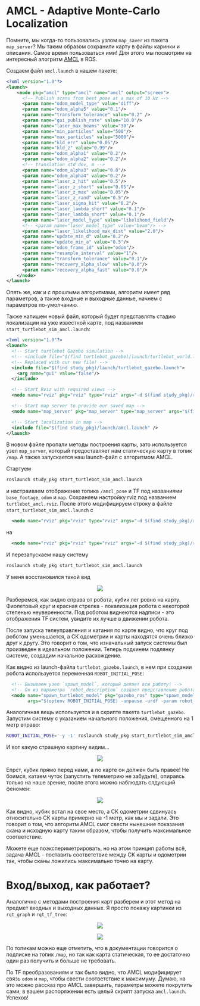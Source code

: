 # AMCL - Adaptive Monte-Carlo Localization

Помните, мы когда-то пользовались узлом `map_saver` из пакета `map_server`? Мы таким образом сохранили карту в файлы каринки и описания. Самое время пользоваться ими! Для этого мы посмотрим на интересный алогритм [AMCL](http://wiki.ros.org/amcl) в ROS.

Создаем файл `amcl.launch` в нашем пакете:
```xml
<?xml version="1.0"?>
<launch>
	<node pkg="amcl" type="amcl" name="amcl" output="screen">
	  <!-- Publish scans from best pose at a max of 10 Hz -->
	  <param name="odom_model_type" value="diff"/>
	  <param name="odom_alpha5" value="0.1"/>
	  <param name="transform_tolerance" value="0.2" />
	  <param name="gui_publish_rate" value="10.0"/>
	  <param name="laser_max_beams" value="30"/>
	  <param name="min_particles" value="500"/>
	  <param name="max_particles" value="5000"/>
	  <param name="kld_err" value="0.05"/>
	  <param name="kld_z" value="0.99"/>
	  <param name="odom_alpha1" value="0.2"/>
	  <param name="odom_alpha2" value="0.2"/>
	  <!-- translation std dev, m -->
	  <param name="odom_alpha3" value="0.8"/>
	  <param name="odom_alpha4" value="0.2"/>
	  <param name="laser_z_hit" value="0.5"/>
	  <param name="laser_z_short" value="0.05"/>
	  <param name="laser_z_max" value="0.05"/>
	  <param name="laser_z_rand" value="0.5"/>
	  <param name="laser_sigma_hit" value="0.2"/>
	  <param name="laser_lambda_short" value="0.1"/>
	  <param name="laser_lambda_short" value="0.1"/>
	  <param name="laser_model_type" value="likelihood_field"/>
	  <!-- <param name="laser_model_type" value="beam"/> -->
	  <param name="laser_likelihood_max_dist" value="2.0"/>
	  <param name="update_min_d" value="0.2"/>
	  <param name="update_min_a" value="0.5"/>
	  <param name="odom_frame_id" value="odom"/>
	  <param name="resample_interval" value="1"/>
	  <param name="transform_tolerance" value="0.1"/>
	  <param name="recovery_alpha_slow" value="0.0"/>
	  <param name="recovery_alpha_fast" value="0.0"/>
	</node>
</launch>
```

Опять же, как и с прошлыми алгоритмами, алгоритм имеет ряд параметров, а также входные и выходные данные, начнем с параметров по-умолчанию.

Также напишем новый файл, который будет представлять стадию локализации на уже известной карте, под названием `start_turtlebot_sim_amcl.launch`:
```xml
<?xml version="1.0"?>
<launch>
  <!-- Start turtlebot Gazebo simulation -->
  <!-- <include file="$(find turtlebot_gazebo)/launch/turtlebot_world.launch"/> -->
  <!-- Replaced with our new file! -->
  <include file="$(find study_pkg)/launch/turtlebot_gazebo.launch">
    <arg name="gui" value="false"/>
  </include>

  <!-- Start Rviz with required views -->
  <node name="rviz" pkg="rviz" type="rviz" args="-d $(find study_pkg)/rviz/turtlebot.rviz" />

  <!-- Start map server to provide our saved map -->
  <node name="map_server" pkg="map_server" type="map_server" args="$(find study_pkg)/maps/map.yaml" />

  <!-- Start localization in map -->
  <include file="$(find study_pkg)/launch/amcl.launch" />
</launch>
```

В новом файле пропали методы построения карты, зато используется узел `map_server`, который предоставляет нам статическую карту в топик `/map`. А также запускается наш launch-файл c алгоритмом AMCL.

Стартуем
```bash
roslaunch study_pkg start_turtlebot_sim_amcl.launch
```
и настраиваем отображение топика `/amcl_pose` и TF под названиями `base_footage`, `odom` и `map`. Сохраняем настройку rviz под названием `turtlebot_amcl.rviz`. После этого модифицируем строку в файле `start_turtlebot_sim_amcl.launch` c
```xml
  <node name="rviz" pkg="rviz" type="rviz" args="-d $(find study_pkg)/rviz/turtlebot.rviz" />
```
на
```xml
  <node name="rviz" pkg="rviz" type="rviz" args="-d $(find study_pkg)/rviz/turtlebot_amcl.rviz" />
```

И перезапускаем нашу систему
```bash
roslaunch study_pkg start_turtlebot_sim_amcl.launch
```

У меня восстановился такой вид
<p align="center">
<img src="img1/T7_rviz_new_setup.png">
</p>

Разберемся, как видно справа от робота, кубик лег ровно на карту. Фиолетовый круг и красная стрелка - локализация робота с некоторой степенью неуверенности. Под роботом виднеются надписи - это отображения TF систем, увидите их лучше в движении робота.

После запуска телеуправления и катания по карте видно, что круг под роботом уменьшается, а СК одометрии и карты находятся очень близко друг к другу. Это говорит о том, что изначальный запуск системы был произведен в идеальном положении. Теперь подкинем подлянку системе, создадим начальное расхождение.

Как видно из launch-файла `turtlebot_gazebo.launch`, в нем при создании робота используется переменная `ROBOT_INITIAL_POSE`:
```xml
  <!-- Вызываем узел `spawn_model`, который делает всю работу! -->
  <!-- Он из параметра `robot_description` создает представление робота! -->
  <node name="spawn_turtlebot_model" pkg="gazebo_ros" type="spawn_model"
        args="$(optenv ROBOT_INITIAL_POSE) -unpause -urdf -param robot_description -model mobile_base"/>
```

Аналогичная вещь используется и в скрипте пакета `turtlebot_gazebo`. Запустим систему с указанием начального положения, смещенного на 1 метр вправо:
```bash
ROBOT_INITIAL_POSE='-y -1' roslaunch study_pkg start_turtlebot_sim_amcl.launch
```

И вот какую страшную картину видим...
<p align="center">
<img src="img1/T7_rviz_turtle_biased.png">
</p>

Епрст, кубик прямо перед нами, а по карте он должен быть правее! Не боимся, катаем чуток (запустить телеметрию не забудьте), опираясь только на наше зрение, после этого можно наблюдать слдующий феномен:
<p align="center">
<img src="img1/T7_rviz_turtle_localized.png">
</p>

Как видно, кубик встал на свое место, а СК одометрии сдвинуась относительно СК карты примерно на -1 метр, как мы и задали. Это говорит о том, что алгоритм AMCL смог свести нынешние показания скана и исходную карту таким образом, чтобы получить максимальное соответствие.

Можете еще поэкспериметрировать, но на этом принцип работы всё, задача AMCL - поставить соответствие между СК карты и одометрии так, чтобы сканы ложились максимально точно на карту.

# Вход/выход, как работает?

Аналогично с методами построения карт разберем и этот метод на предмет входных и выходных данных. Я просто покажу картинки из `rqt_graph` и `rqt_tf_tree`:

<p align="center">
<img src="img1/T7_rqt_graph.png">
</p>

<p align="center">
<img src="img1/T7_rqt_tf_tree.png">
</p>

По топикам можно еще отметить, что в документации говорится о подписке на топик `/map`, но так как карта статическая, то ее достаточно один раз получить и больше не требовать.  

По TF преобразованиям и так было видно, что AMCL модифицирует связь `odom` и `map`, чтобы свести соответствие к максимуму. Думаю, на это можно рассказ про AMCL завершить, параметры можете покрутить сами, в вашем распоряжении есть целый скрипт запуска `amcl.launch`. Успехов!
